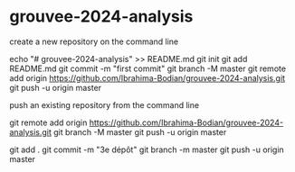# grouvee-2024-analysis

create a new repository on the command line

echo "# grouvee-2024-analysis" >> README.md
git init
git add README.md
git commit -m "first commit"
git branch -M master
git remote add origin https://github.com/Ibrahima-Bodian/grouvee-2024-analysis.git
git push -u origin master


push an existing repository from the command line

git remote add origin https://github.com/Ibrahima-Bodian/grouvee-2024-analysis.git
git branch -M master
git push -u origin master


git add .
git commit -m "3e dépôt"
git branch -m master
git push -u origin master
